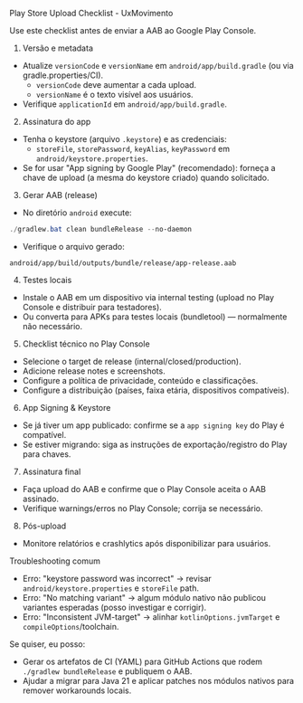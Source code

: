 Play Store Upload Checklist - UxMovimento

Use este checklist antes de enviar a AAB ao Google Play Console.

1. Versão e metadata

- Atualize `versionCode` e `versionName` em `android/app/build.gradle` (ou via gradle.properties/CI).
  - `versionCode` deve aumentar a cada upload.
  - `versionName` é o texto visível aos usuários.
- Verifique `applicationId` em `android/app/build.gradle`.

2. Assinatura do app

- Tenha o keystore (arquivo `.keystore`) e as credenciais:
  - `storeFile`, `storePassword`, `keyAlias`, `keyPassword` em `android/keystore.properties`.
- Se for usar "App signing by Google Play" (recomendado): forneça a chave de upload (a mesma do keystore criado) quando solicitado.

3. Gerar AAB (release)

- No diretório `android` execute:

```powershell
./gradlew.bat clean bundleRelease --no-daemon
```

- Verifique o arquivo gerado:

```
android/app/build/outputs/bundle/release/app-release.aab
```

4. Testes locais

- Instale o AAB em um dispositivo via internal testing (upload no Play Console e distribuir para testadores).
- Ou converta para APKs para testes locais (bundletool) — normalmente não necessário.

5. Checklist técnico no Play Console

- Selecione o target de release (internal/closed/production).
- Adicione release notes e screenshots.
- Configure a política de privacidade, conteúdo e classificações.
- Configure a distribuição (países, faixa etária, dispositivos compatíveis).

6. App Signing & Keystore

- Se já tiver um app publicado: confirme se a `app signing key` do Play é compatível.
- Se estiver migrando: siga as instruções de exportação/registro do Play para chaves.

7. Assinatura final

- Faça upload do AAB e confirme que o Play Console aceita o AAB assinado.
- Verifique warnings/erros no Play Console; corrija se necessário.

8. Pós-upload

- Monitore relatórios e crashlytics após disponibilizar para usuários.

Troubleshooting comum

- Erro: "keystore password was incorrect" -> revisar `android/keystore.properties` e `storeFile` path.
- Erro: "No matching variant" -> algum módulo nativo não publicou variantes esperadas (posso investigar e corrigir).
- Erro: "Inconsistent JVM-target" -> alinhar `kotlinOptions.jvmTarget` e `compileOptions`/toolchain.

Se quiser, eu posso:

- Gerar os artefatos de CI (YAML) para GitHub Actions que rodem `./gradlew bundleRelease` e publiquem o AAB.
- Ajudar a migrar para Java 21 e aplicar patches nos módulos nativos para remover workarounds locais.

